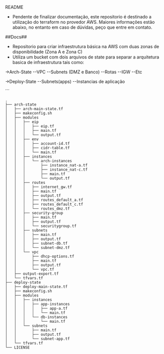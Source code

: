 
README


- Pendente de finalizar documentação, este repositorio é destinado a utilização do terraform no provedor AWS.
Maiores informações estão abaixo, no entanto em caso de dúvidas, peço que entre em contato.


##Docs##
- Repositorio para criar infraestrutura básica na AWS com duas zonas de disponibilidade (Zona A e Zona C)
- Utiliza um bucket com dois arquivos de state para separar a arquitetura basica de infraestrutura tais como:

->Arch-State
--VPC
--Subnets (DMZ e Banco)
--Rotas
--IGW
--Etc


->Deploy-State
--Subnets(apps)
--Instancias de aplicação

´´´


```
.
├── arch-state
│   ├── arch-main-state.tf
│   ├── makeconfig.sh
│   ├── modules
│   │   ├── eip
│   │   │   ├── eip.tf
│   │   │   ├── main.tf
│   │   │   └── output.tf
│   │   ├── env
│   │   │   ├── account-id.tf
│   │   │   ├── cidr-table.tf
│   │   │   └── main.tf
│   │   ├── instances
│   │   │   └── arch-instances
│   │   │       ├── instance_nat-a.tf
│   │   │       ├── instance_nat-c.tf
│   │   │       ├── main.tf
│   │   │       └── output.tf
│   │   ├── routes
│   │   │   ├── internet_gw.tf
│   │   │   ├── main.tf
│   │   │   ├── output.tf
│   │   │   ├── routes_default_a.tf
│   │   │   ├── routes_default_c.tf
│   │   │   └── routes_dmz.tf
│   │   ├── security-group
│   │   │   ├── main.tf
│   │   │   ├── output.tf
│   │   │   └── securitygroup.tf
│   │   ├── subnets
│   │   │   ├── main.tf
│   │   │   ├── output.tf
│   │   │   ├── subnet-db.tf
│   │   │   └── subnet-dmz.tf
│   │   └── vpc
│   │       ├── dhcp-options.tf
│   │       ├── main.tf
│   │       ├── output.tf
│   │       └── vpc.tf
│   ├── output-export.tf
│   └── tfvars.tf
├── deploy-state
│   ├── deploy-main-state.tf
│   ├── makeconfig.sh
│   ├── modules
│   │   ├── instances
│   │   │   ├── app-instances
│   │   │   │   ├── app-a.tf
│   │   │   │   └── main.tf
│   │   │   └── db-instances
│   │   │       └── main.tf
│   │   └── subnets
│   │       ├── main.tf
│   │       ├── output.tf
│   │       └── subnet-app.tf
│   └── tfvars.tf
└── LICENSE

```
